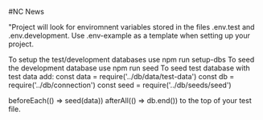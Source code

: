 #NC News

"Project will look for enviromnent variables stored in the files .env.test and .env.development. Use .env-example as a template when setting up your project.

To setup the test/development databases use npm run setup-dbs
To seed the development database use npm run seed
To seed test database with test data add:
  const data = require('../db/data/test-data')
  const db = require('../db/connection')
  const seed = require('../db/seeds/seed')
  
  beforeEach(() => seed(data))
  afterAll(() => db.end())
to the top of your test file.
